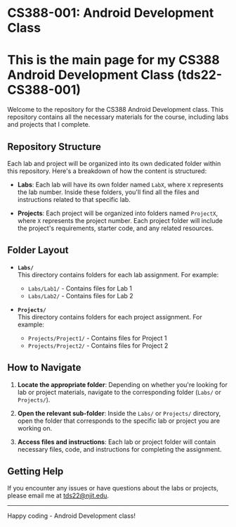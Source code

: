 # CS388-001: Android Development Class
# This is the main page for my CS388 Android Development Class (tds22-CS388-001)


Welcome to the repository for the CS388 Android Development class. This repository contains all the necessary materials for the course, including labs and projects that I complete.

## Repository Structure

Each lab and project will be organized into its own dedicated folder within this repository. Here's a breakdown of how the content is structured:

- **Labs**: Each lab will have its own folder named `LabX`, where `X` represents the lab number. Inside these folders, you'll find all the files and instructions related to that specific lab.
  
- **Projects**: Each project will be organized into folders named `ProjectX`, where `X` represents the project number. Each project folder will include the project's requirements, starter code, and any related resources.

## Folder Layout

- **`Labs/`**  
  This directory contains folders for each lab assignment. For example:
  - `Labs/Lab1/` - Contains files for Lab 1
  - `Labs/Lab2/` - Contains files for Lab 2

- **`Projects/`**  
  This directory contains folders for each project assignment. For example:
  - `Projects/Project1/` - Contains files for Project 1
  - `Projects/Project2/` - Contains files for Project 2

## How to Navigate

1. **Locate the appropriate folder**: Depending on whether you're looking for lab or project materials, navigate to the corresponding folder (`Labs/` or `Projects/`).

2. **Open the relevant sub-folder**: Inside the `Labs/` or `Projects/` directory, open the folder that corresponds to the specific lab or project you are working on.

3. **Access files and instructions**: Each lab or project folder will contain necessary files, code, and instructions for completing the assignment.

## Getting Help

If you encounter any issues or have questions about the labs or projects, please email me at tds22@njit.edu. 

---

Happy coding - Android Development class!




